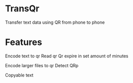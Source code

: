 # TransQr
Transfer text data using QR from phone to phone


# Features

Encode text to qr
Read qr 
Qr expire in set amount of minutes

Encode larger files to qr
Detect QRp


Copyable text
